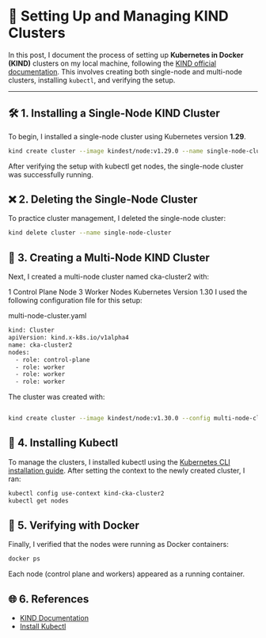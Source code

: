 # 🚀 Setting Up and Managing KIND Clusters

In this post, I document the process of setting up **Kubernetes in Docker (KIND)** clusters on my local machine, following the [KIND official documentation](https://kind.sigs.k8s.io/). This involves creating both single-node and multi-node clusters, installing `kubectl`, and verifying the setup.

---

## 🛠️ **1. Installing a Single-Node KIND Cluster**

To begin, I installed a single-node cluster using Kubernetes version **1.29**. 

```bash
kind create cluster --image kindest/node:v1.29.0 --name single-node-cluster

```
After verifying the setup with kubectl get nodes, the single-node cluster was successfully running.

## ❌ 2. Deleting the Single-Node Cluster
To practice cluster management, I deleted the single-node cluster:

```bash
kind delete cluster --name single-node-cluster
```
## 🌟 3. Creating a Multi-Node KIND Cluster
Next, I created a multi-node cluster named cka-cluster2 with:

1 Control Plane Node
3 Worker Nodes
Kubernetes Version 1.30
I used the following configuration file for this setup:

multi-node-cluster.yaml

```bash
kind: Cluster
apiVersion: kind.x-k8s.io/v1alpha4
name: cka-cluster2
nodes:
  - role: control-plane
  - role: worker
  - role: worker
  - role: worker
```
The cluster was created with:

```bash

kind create cluster --image kindest/node:v1.30.0 --config multi-node-cluster.yaml

```
## 🔗 4. Installing Kubectl
To manage the clusters, I installed kubectl using the [Kubernetes CLI installation guide](https://kubernetes.io/docs/tasks/tools/). After setting the context to the newly created cluster, I ran:

```bash
kubectl config use-context kind-cka-cluster2
kubectl get nodes

```
## 🐳 5. Verifying with Docker

Finally, I verified that the nodes were running as Docker containers:

```bash
docker ps

```
Each node (control plane and workers) appeared as a running container.

## 🌐 6. References 

- [KIND Documentation](https://kind.sigs.k8s.io/)  
- [Install Kubectl](https://kubernetes.io/docs/tasks/tools/)

